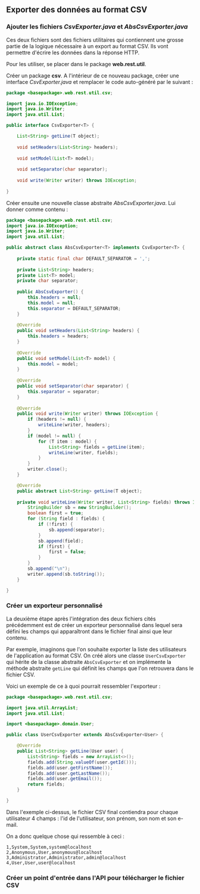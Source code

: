 ## Exporter des données au format CSV
 
### Ajouter les fichiers *CsvExporter.java* et *AbsCsvExporter.java*

Ces deux fichiers sont des fichiers utilitaires qui contiennent une grosse partie de la logique nécessaire à un export au format CSV. Ils vont permettre d'écrire les données dans la réponse HTTP. 

Pour les utiliser, se placer dans le package **web.rest.util**. 

Créer un package **csv**. A l'intérieur de ce nouveau package, créer une interface *CsvExporter.java* et remplacer le code auto-généré par le suivant :

```java
package <basepackage>.web.rest.util.csv;

import java.io.IOException;
import java.io.Writer;
import java.util.List;

public interface CsvExporter<T> {

	List<String> getLine(T object);
	
	void setHeaders(List<String> headers);
	
	void setModel(List<T> model);
	
	void setSeparator(char separator);
	
	void write(Writer writer) throws IOException;
	
}

```

Créer ensuite une nouvelle classe abstraite *AbsCsvExporter.java*. Lui donner comme contenu :

```java
package <basepackage>.web.rest.util.csv;
import java.io.IOException;
import java.io.Writer;
import java.util.List;

public abstract class AbsCsvExporter<T> implements CsvExporter<T> {
	
	private static final char DEFAULT_SEPARATOR = ',';
	
	private List<String> headers;
	private List<T> model;
	private char separator;
	
	public AbsCsvExporter() {
		this.headers = null;
		this.model = null;
		this.separator = DEFAULT_SEPARATOR;
	}
	
	@Override
	public void setHeaders(List<String> headers) {
		this.headers = headers;
	}
	
	@Override
	public void setModel(List<T> model) {
		this.model = model;
	}
	
	@Override
	public void setSeparator(char separator) {
		this.separator = separator;
	}
	
	@Override
	public void write(Writer writer) throws IOException {
		if (headers != null) {
			writeLine(writer, headers);
		}
		if (model != null) {
			for (T item : model) {
				List<String> fields = getLine(item);
				writeLine(writer, fields);
			}
		}
		writer.close();
	}

	@Override
	public abstract List<String> getLine(T object);
	
	private void writeLine(Writer writer, List<String> fields) throws IOException {
		StringBuilder sb = new StringBuilder();
		boolean first = true;
		for (String field : fields) {
			if (!first) {
				sb.append(separator);
			}
			sb.append(field);
			if (first) {
				first = false;
			}
		}
		sb.append("\n");
		writer.append(sb.toString());
	}

}

```

### Créer un exporteur personnalisé

La deuxième étape après l'intégration des deux fichiers cités précédemment est de créer un exporteur personnalisé dans lequel sera défini les champs qui apparaîtront dans le fichier final ainsi que leur contenu.

Par exemple, imaginons que l'on souhaite exporter la liste des utilisateurs de l'application au format CSV. On créé alors une classe `UserCsvExporter` qui hérite de la classe abstraite `AbsCsvExporter` et on implémente la méthode abstraite `getLine` qui définit les champs que l'on retrouvera dans le fichier CSV.

Voici un exemple de ce à quoi pourrait ressembler l'exporteur :

```java
package <basepackage>.web.rest.util.csv;

import java.util.ArrayList;
import java.util.List;

import <basepackage>.domain.User;

public class UserCsvExporter extends AbsCsvExporter<User> {

	@Override
	public List<String> getLine(User user) {
		List<String> fields = new ArrayList<>();
		fields.add(String.valueOf(user.getId()));
		fields.add(user.getFirstName());
		fields.add(user.getLastName());
		fields.add(user.getEmail());
		return fields;
	}

}
```

Dans l'exemple ci-dessus, le fichier CSV final contiendra pour chaque utilisateur 4 champs : l'id de l'utilisateur, son prénom, son nom et son e-mail.

On a donc quelque chose qui ressemble à ceci :

```
1,System,System,system@localhost
2,Anonymous,User,anonymous@localhost
3,Administrator,Administrator,admin@localhost
4,User,User,user@localhost

```

### Créer un point d'entrée dans l'API pour télécharger le fichier CSV